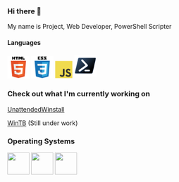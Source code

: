 ### Hi there 👋

My name is Project, Web Developer, PowerShell Scripter

#### Languages
<img src="https://raw.githubusercontent.com/devicons/devicon/master/icons/html5/html5-original-wordmark.svg" width="50" height="50"> <img src="https://raw.githubusercontent.com/devicons/devicon/master/icons/css3/css3-original-wordmark.svg" width="50" height="50"> <img src="https://raw.githubusercontent.com/devicons/devicon/master/icons/javascript/javascript-original.svg" width="40" height="40"> <img src="https://raw.githubusercontent.com/devicons/devicon/master/icons/powershell/powershell-original.svg" width="50" height="50" style="vertical-align: 4px;"> <!-- Adjusted PowerShell logo -->

### Check out what I'm currently working on

[UnattendedWinstall](https://github.com/deadproject/UnattendedWinstall)

[WinTB](https://github.com/deadproject/WinTb) (Still under work)

### Operating Systems
<img src="https://banner2.cleanpng.com/20180414/req/avftib6f2.webp" width="50" height="50"> <img src="https://www.debian.org/logos/openlogo-nd.svg" width="50" height="50"> <img src="https://encrypted-tbn0.gstatic.com/images?q=tbn:ANd9GcRuYypmGR91DF2fvasAhTRnYRNl0pmT4cnWnA&s" width="50" height="50">
